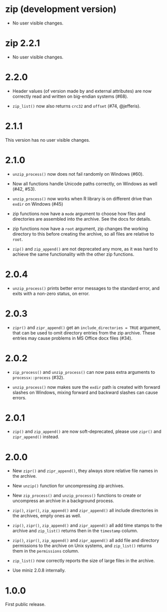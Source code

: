 # zip (development version)

* No user visible changes.

# zip 2.2.1

* No user visible changes.

# 2.2.0

* Header values (of version made by and external attributes) are now
  correctly read and written on big-endian systems (#68).

* `zip_list()` now also returns `crc32` and `offset` (#74, @jefferis).

# 2.1.1

This version has no user visible changes.

# 2.1.0

* `unzip_process()` now does not fail randomly on Windows (#60).

* Now all functions handle Unicode paths correctly, on Windows
  as well (#42, #53).

* `unzip_process()` now works when R library is on different drive
  than `exdir` on Windows (#45)

* zip functions now have a `mode` argument to choose how files and
  directories are assembled into the archive. See the docs for
  details.

* zip functions now have a `root` argument, zip changes the working
  directory to this before creating the archive, so all files are
  relative to `root`.

* `zip()` and `zip_append()` are not deprecated any more, as it was
  hard to achieve the same functionality with the other zip functions.

# 2.0.4

* `unzip_process()` prints better error messages to the standard error,
  and exits with a non-zero status, on error.

# 2.0.3

* `zipr()` and `zipr_append()` get an `include_directories = TRUE`
  argument, that can be used to omit directory entries from the zip
  archive. These entries may cause problems in MS Office docx files (#34).

# 2.0.2

* `zip_process()` and `unzip_process()` can now pass extra arguments to
  `processx::process` (#32).

* `unzip_process()` now makes sure the `exdir` path is created with
  forward slashes on Windows, mixing forward and backward slashes can
  cause errors.

# 2.0.1

* `zip()` and `zip_append()` are now soft-deprecated, please use
  `zipr()` and `zipr_append()` instead.

# 2.0.0

* New `zipr()` and `zipr_append()`, they always store relative file names
  in the archive.

* New `unzip()` function for uncompressing zip archives.

* New `zip_process()` and `unzip_process()` functions to create or
  uncompress an archive in a background process.

* `zip()`, `zipr()`, `zip_append()` and `zipr_append()` all include
  directories in the archives, empty ones as well.

* `zip()`, `zipr()`, `zip_append()` and `zipr_append()` all add time stamps
  to the archive and `zip_list()` returns then in the `timestamp` column.

* `zip()`, `zipr()`, `zip_append()` and `zipr_append()` all add file
  and directory permissions to the archive on Unix systems, and
  `zip_list()` returns them in the `permissions` column.

* `zip_list()` now correctly reports the size of large files in the archive.

* Use miniz 2.0.8 internally.

# 1.0.0

First public release.
